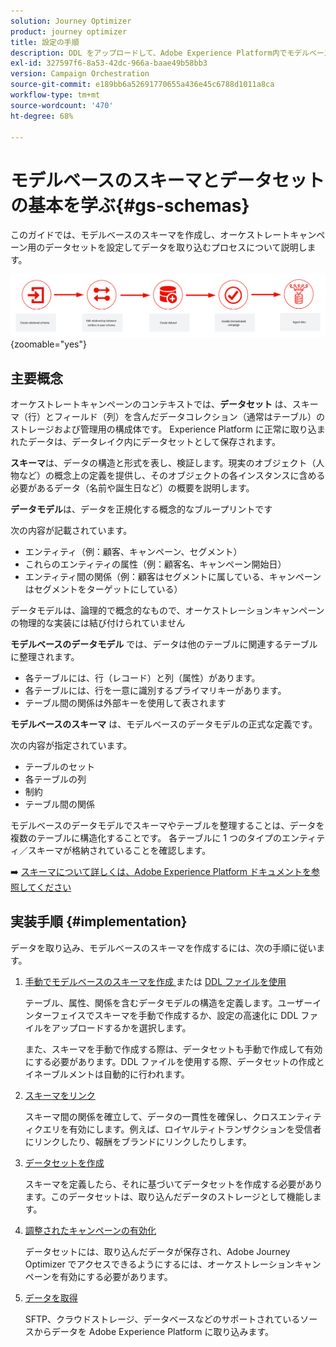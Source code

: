 ```yaml
---
solution: Journey Optimizer
product: journey optimizer
title: 設定の手順
description: DDL をアップロードして、Adobe Experience Platform内でモデルベースのスキーマを作成する方法を説明します
exl-id: 327597f6-8a53-42dc-966a-baae49b58bb3
version: Campaign Orchestration
source-git-commit: e189bb6a52691770655a436e45c6788d1011a8ca
workflow-type: tm+mt
source-wordcount: '470'
ht-degree: 68%

---
```



# モデルベースのスキーマとデータセットの基本を学ぶ{#gs-schemas}

このガイドでは、モデルベースのスキーマを作成し、オーケストレートキャンペーン用のデータセットを設定してデータを取り込むプロセスについて説明します。

![スキーマ](assets/do-not-localize/schema_admin.png){zoomable="yes"}

## 主要概念

オーケストレートキャンペーンのコンテキストでは、**データセット** は、スキーマ（行）とフィールド（列）を含んだデータコレクション（通常はテーブル）のストレージおよび管理用の構成体です。 Experience Platform に正常に取り込まれたデータは、データレイク内にデータセットとして保存されます。

**スキーマ**&#x200B;は、データの構造と形式を表し、検証します。現実のオブジェクト（人物など）の概念上の定義を提供し、そのオブジェクトの各インスタンスに含める必要があるデータ（名前や誕生日など）の概要を説明します。

**データモデル**&#x200B;は、データを正規化する概念的なブループリントです

次の内容が記載されています。

* エンティティ（例：顧客、キャンペーン、セグメント）
* これらのエンティティの属性（例：顧客名、キャンペーン開始日）
* エンティティ間の関係（例：顧客はセグメントに属している、キャンペーンはセグメントをターゲットにしている）

データモデルは、論理的で概念的なもので、オーケストレーションキャンペーンの物理的な実装には結び付けられていません

**モデルベースのデータモデル** では、データは他のテーブルに関連するテーブルに整理されます。

* 各テーブルには、行（レコード）と列（属性）があります。
* 各テーブルには、行を一意に識別するプライマリキーがあります。
* テーブル間の関係は外部キーを使用して表されます

**モデルベースのスキーマ** は、モデルベースのデータモデルの正式な定義です。

次の内容が指定されています。

* テーブルのセット
* 各テーブルの列
* 制約
* テーブル間の関係

モデルベースのデータモデルでスキーマやテーブルを整理することは、データを複数のテーブルに構造化することです。 各テーブルに 1 つのタイプのエンティティ／スキーマが格納されていることを確認します。

➡️ [ スキーマについて詳しくは、Adobe Experience Platform ドキュメントを参照してください ](https://experienceleague.adobe.com/ja/docs/experience-platform/xdm/ui/resources/schemas#create-model-based-schema)

## 実装手順 {#implementation}

データを取り込み、モデルベースのスキーマを作成するには、次の手順に従います。

1. [ 手動でモデルベースのスキーマを作成 ](manual-schema.md) または [DDL ファイルを使用 ](file-upload-schema.md)

   テーブル、属性、関係を含むデータモデルの構造を定義します。ユーザーインターフェイスでスキーマを手動で作成するか、設定の高速化に DDL ファイルをアップロードするかを選択します。

   また、スキーマを手動で作成する際は、データセットも手動で作成して有効にする必要があります。DDL ファイルを使用する際、データセットの作成とイネーブルメントは自動的に行われます。

1. [スキーマをリンク](file-upload-schema.md)

   スキーマ間の関係を確立して、データの一貫性を確保し、クロスエンティティクエリを有効にします。例えば、ロイヤルティトランザクションを受信者にリンクしたり、報酬をブランドにリンクしたりします。

1. [データセットを作成](manual-schema.md#dataset)

   スキーマを定義したら、それに基づいてデータセットを作成する必要があります。このデータセットは、取り込んだデータのストレージとして機能します。

1. [調整されたキャンペーンの有効化](manual-schema.md#enable)

   データセットには、取り込んだデータが保存され、Adobe Journey Optimizer でアクセスできるようにするには、オーケストレーションキャンペーンを有効にする必要があります。

1. [データを取得](ingest-data.md)

   SFTP、クラウドストレージ、データベースなどのサポートされているソースからデータを Adobe Experience Platform に取り込みます。

